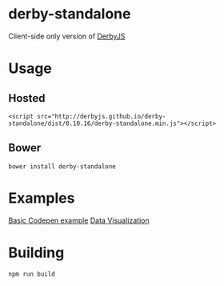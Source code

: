 derby-standalone
================

Client-side only version of [DerbyJS](http://derbyjs.com/)


# Usage

## Hosted
```
<script src="http://derbyjs.github.io/derby-standalone/dist/0.10.16/derby-standalone.min.js"></script>
```

## Bower
```
bower install derby-standalone
```


# Examples

[Basic Codepen example](http://codepen.io/enjalot/pen/JpxGn)
[Data Visualization](http://enjalot.github.io/pinyin/)


# Building

```
npm run build
```
